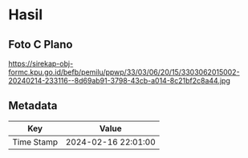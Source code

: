 # Hasil

## Foto C Plano

https://sirekap-obj-formc.kpu.go.id/befb/pemilu/ppwp/33/03/06/20/15/3303062015002-20240214-233116--8d69ab91-3798-43cb-a014-8c21bf2c8a44.jpg


## Metadata

| Key        | Value               |
| ---------- | ------------------- |
| Time Stamp | 2024-02-16 22:01:00 |



